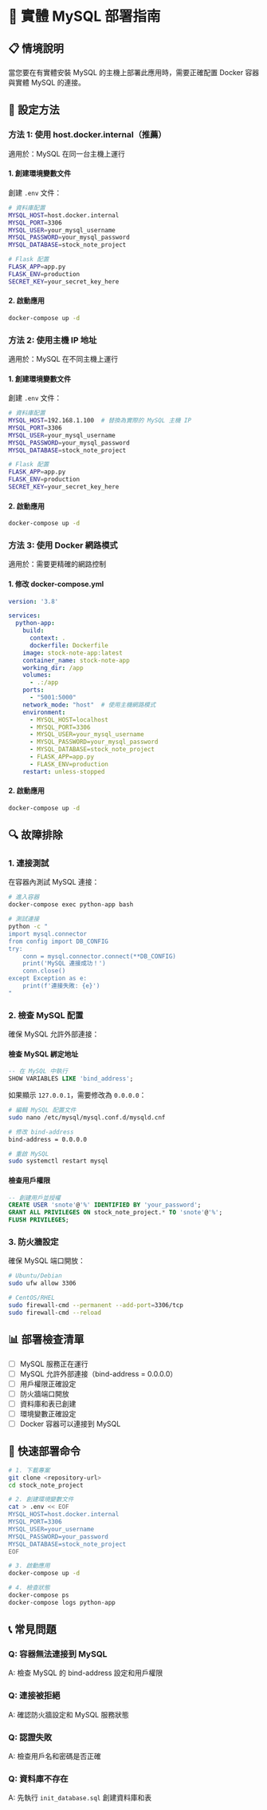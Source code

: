 # 🚀 實體 MySQL 部署指南

## 📋 情境說明

當您要在有實體安裝 MySQL 的主機上部署此應用時，需要正確配置 Docker 容器與實體 MySQL 的連接。

## 🔧 設定方法

### 方法 1: 使用 host.docker.internal（推薦）

適用於：MySQL 在同一台主機上運行

#### 1. 創建環境變數文件
創建 `.env` 文件：
```bash
# 資料庫配置
MYSQL_HOST=host.docker.internal
MYSQL_PORT=3306
MYSQL_USER=your_mysql_username
MYSQL_PASSWORD=your_mysql_password
MYSQL_DATABASE=stock_note_project

# Flask 配置
FLASK_APP=app.py
FLASK_ENV=production
SECRET_KEY=your_secret_key_here
```

#### 2. 啟動應用
```bash
docker-compose up -d
```

### 方法 2: 使用主機 IP 地址

適用於：MySQL 在不同主機上運行

#### 1. 創建環境變數文件
創建 `.env` 文件：
```bash
# 資料庫配置
MYSQL_HOST=192.168.1.100  # 替換為實際的 MySQL 主機 IP
MYSQL_PORT=3306
MYSQL_USER=your_mysql_username
MYSQL_PASSWORD=your_mysql_password
MYSQL_DATABASE=stock_note_project

# Flask 配置
FLASK_APP=app.py
FLASK_ENV=production
SECRET_KEY=your_secret_key_here
```

#### 2. 啟動應用
```bash
docker-compose up -d
```

### 方法 3: 使用 Docker 網路模式

適用於：需要更精確的網路控制

#### 1. 修改 docker-compose.yml
```yaml
version: '3.8'

services:
  python-app:
    build:
      context: .
      dockerfile: Dockerfile
    image: stock-note-app:latest
    container_name: stock-note-app
    working_dir: /app
    volumes:
      - .:/app
    ports:
      - "5001:5000"
    network_mode: "host"  # 使用主機網路模式
    environment:
      - MYSQL_HOST=localhost
      - MYSQL_PORT=3306
      - MYSQL_USER=your_mysql_username
      - MYSQL_PASSWORD=your_mysql_password
      - MYSQL_DATABASE=stock_note_project
      - FLASK_APP=app.py
      - FLASK_ENV=production
    restart: unless-stopped
```

#### 2. 啟動應用
```bash
docker-compose up -d
```

## 🔍 故障排除

### 1. 連接測試
在容器內測試 MySQL 連接：
```bash
# 進入容器
docker-compose exec python-app bash

# 測試連接
python -c "
import mysql.connector
from config import DB_CONFIG
try:
    conn = mysql.connector.connect(**DB_CONFIG)
    print('MySQL 連接成功！')
    conn.close()
except Exception as e:
    print(f'連接失敗: {e}')
"
```

### 2. 檢查 MySQL 配置
確保 MySQL 允許外部連接：

#### 檢查 MySQL 綁定地址
```sql
-- 在 MySQL 中執行
SHOW VARIABLES LIKE 'bind_address';
```

如果顯示 `127.0.0.1`，需要修改為 `0.0.0.0`：
```bash
# 編輯 MySQL 配置文件
sudo nano /etc/mysql/mysql.conf.d/mysqld.cnf

# 修改 bind-address
bind-address = 0.0.0.0

# 重啟 MySQL
sudo systemctl restart mysql
```

#### 檢查用戶權限
```sql
-- 創建用戶並授權
CREATE USER 'snote'@'%' IDENTIFIED BY 'your_password';
GRANT ALL PRIVILEGES ON stock_note_project.* TO 'snote'@'%';
FLUSH PRIVILEGES;
```

### 3. 防火牆設定
確保 MySQL 端口開放：
```bash
# Ubuntu/Debian
sudo ufw allow 3306

# CentOS/RHEL
sudo firewall-cmd --permanent --add-port=3306/tcp
sudo firewall-cmd --reload
```

## 📊 部署檢查清單

- [ ] MySQL 服務正在運行
- [ ] MySQL 允許外部連接（bind-address = 0.0.0.0）
- [ ] 用戶權限正確設定
- [ ] 防火牆端口開放
- [ ] 資料庫和表已創建
- [ ] 環境變數正確設定
- [ ] Docker 容器可以連接到 MySQL

## 🚀 快速部署命令

```bash
# 1. 下載專案
git clone <repository-url>
cd stock_note_project

# 2. 創建環境變數文件
cat > .env << EOF
MYSQL_HOST=host.docker.internal
MYSQL_PORT=3306
MYSQL_USER=your_username
MYSQL_PASSWORD=your_password
MYSQL_DATABASE=stock_note_project
EOF

# 3. 啟動應用
docker-compose up -d

# 4. 檢查狀態
docker-compose ps
docker-compose logs python-app
```

## 📞 常見問題

### Q: 容器無法連接到 MySQL
A: 檢查 MySQL 的 bind-address 設定和用戶權限

### Q: 連接被拒絕
A: 確認防火牆設定和 MySQL 服務狀態

### Q: 認證失敗
A: 檢查用戶名和密碼是否正確

### Q: 資料庫不存在
A: 先執行 `init_database.sql` 創建資料庫和表
